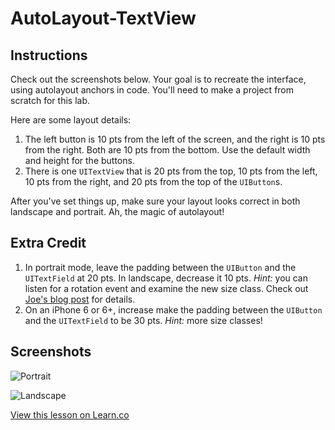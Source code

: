# AutoLayout-TextView

## Instructions

Check out the screenshots below. Your goal is to recreate the interface, using autolayout anchors in code. You'll need to make a project from scratch for this lab.

Here are some layout details:

1. The left button is 10 pts from the left of the screen, and the right is 10 pts from the right. Both are 10 pts from the bottom. Use the default width and height for the buttons.
2. There is one `UITextView` that is 20 pts from the top, 10 pts from the left, 10 pts from the right, and 20 pts from the top of the `UIButton`s.

After you've set things up, make sure your layout looks correct in both landscape and portrait. Ah, the magic of autolayout!

## Extra Credit

  1. In portrait mode, leave the padding between the `UIButton` and the `UITextField` at 20 pts. In landscape, decrease it 10 pts. *Hint:* you can listen for a rotation event and examine the new size class. Check out [Joe's blog post](http://blog.flatironschool.com/working-with-size-classes-in-code-with/) for details.
  2. On an iPhone 6 or 6+, increase make the padding between the `UIButton` and the `UITextField` to be 30 pts. *Hint:* more size classes!

## Screenshots
![Portrait](http://ironboard-curriculum-content.s3.amazonaws.com/iOS/autolayout-textview/Portrait.png)

![Landscape](http://ironboard-curriculum-content.s3.amazonaws.com/iOS/autolayout-textview/Landscape.png)

<a href='https://learn.co/lessons/autolayout-textview' data-visibility='hidden'>View this lesson on Learn.co</a>
